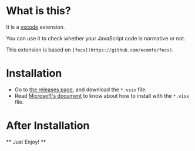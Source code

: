 # What is this?

It is a [vscode](https://code.visualstudio.com/) extension.

You can use it to check whether your JavaScript code is normative or not.

This extension is based on `[fecs](https://github.com/ecomfe/fecs)`.

# Installation

* Go to [the releases page](https://github.com/yibuyisheng/vscode-fecs/releases), and download the `*.vsix` file.
* Read [Microsoft's document](https://code.visualstudio.com/docs/extensions/install-extension) to know about how to install with the `*.visx` file.

# After Installation

** Just Enjoy! **
